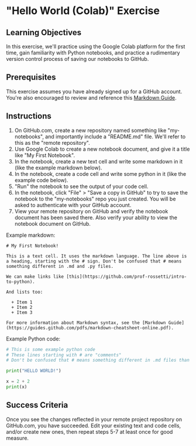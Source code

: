 # "Hello World (Colab)" Exercise

## Learning Objectives

In this exercise, we'll practice using the Google Colab platform for the first time, gain familiarity with Python notebooks, and practice a rudimentary version control process of saving our notebooks to GitHub.

## Prerequisites

This exercise assumes you have already signed up for a GitHub account. You're also encouraged to review and reference this [Markdown Guide](https://guides.github.com/pdfs/markdown-cheatsheet-online.pdf).

## Instructions

  1. On GitHub.com, create a new repository named something like "my-notebooks", and importantly include a "README.md" file. We'll refer to this as the "remote repository".
  2. Use Google Colab to create a new notebook document, and give it a title like "My First Notebook".
  3. In the notebook, create a new text cell and write some markdown in it (like the example markdown below).
  4. In the notebook, create a code cell and write some python in it (like the example code below).
  5. "Run" the notebook to see the output of your code cell.
  6. In the notebook, click "File" > "Save a copy in GitHub" to try to save the notebook to the "my-notebooks" repo you just created. You will be asked to authenticate with your GitHub account.
  7.  View your remote repository on GitHub and verify the notebook document has been saved there. Also verify your ability to view the notebook document on GitHub.

Example markdown:

```
# My First Notebook!

This is a text cell. It uses the markdown language. The line above is a heading, starting with the # sign. Don't be confused that # means something different in .md and .py files.

We can make links like [this](https://github.com/prof-rossetti/intro-to-python).

And lists too:

  + Item 1
  + Item 2
  + Item 3

For more information about Markdown syntax, see the [Markdown Guide](https://guides.github.com/pdfs/markdown-cheatsheet-online.pdf).
```


Example Python code:

```py
# This is some example python code
# These lines starting with # are "comments"
# Don't be confused that # means something different in .md files than .py files

print("HELLO WORLD!")

x = 2 + 2
print(x)
```

## Success Criteria

Once you see the changes reflected in your remote project repository on GitHub.com, you have succeeded. Edit your existing text and code cells, and/or create new ones, then repeat steps 5-7 at least once for good measure.

